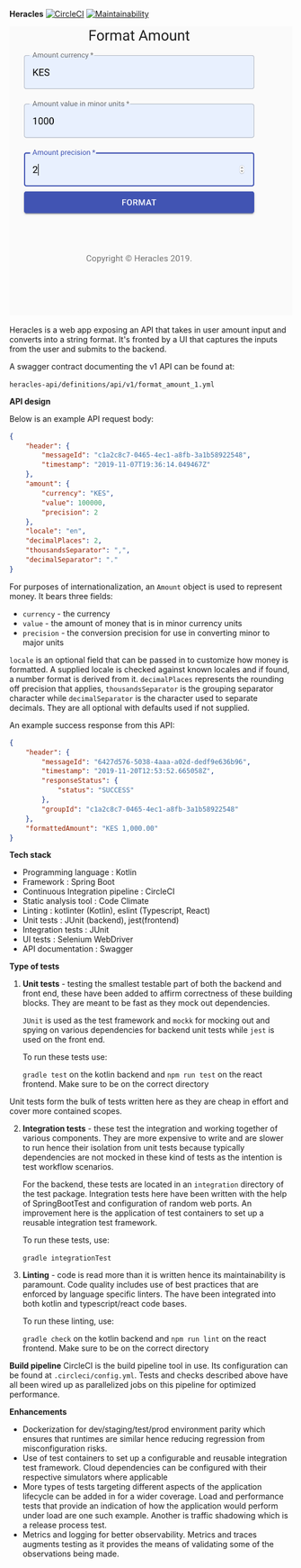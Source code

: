 **Heracles**
[![CircleCI](https://circleci.com/gh/kwahome/heracles.svg?style=svg)](https://circleci.com/gh/kwahome/heracles)
[![Maintainability](https://api.codeclimate.com/v1/badges/4621f26ec6b1d5d7cf6d/maintainability)](https://codeclimate.com/github/kwahome/heracles/maintainability)

![](docs/heracles.png)

Heracles is a web app exposing an API that takes in user amount input and converts into a string format.
It's fronted by a UI that captures the inputs from the user and submits to the backend.

A swagger contract documenting the v1 API can be found at:

```heracles-api/definitions/api/v1/format_amount_1.yml```

**API design**

Below is an example API request body:

```json
{
	"header": {
		"messageId": "c1a2c8c7-0465-4ec1-a8fb-3a1b58922548",
		"timestamp": "2019-11-07T19:36:14.049467Z"
	},
	"amount": {
		"currency": "KES",
		"value": 100000,
		"precision": 2
	},
	"locale": "en",
	"decimalPlaces": 2,
	"thousandsSeparator": ",",
	"decimalSeparator": "."
}
```

For purposes of internationalization, an `Amount` object is used to represent money. It bears three fields:
- `currency` - the currency
- `value` - the amount of money that is in minor currency units
- `precision` - the conversion precision for use in converting minor to major units

`locale` is an optional field that can be passed in to customize how money is formatted. A supplied locale is checked
against known locales and if found, a number format is derived from it. `decimalPlaces` represents the rounding off
precision that applies, `thousandsSeparator` is the grouping separator character while `decimalSeparator` is the
character used to separate decimals. They are all optional with defaults used if not supplied.

An example success response from this API:

```json
{
    "header": {
        "messageId": "6427d576-5038-4aaa-a02d-dedf9e636b96",
        "timestamp": "2019-11-20T12:53:52.665058Z",
        "responseStatus": {
            "status": "SUCCESS"
        },
        "groupId": "c1a2c8c7-0465-4ec1-a8fb-3a1b58922548"
    },
    "formattedAmount": "KES 1,000.00"
}
```

**Tech stack**
- Programming language : Kotlin
- Framework : Spring Boot
- Continuous Integration pipeline : CircleCI
- Static analysis tool : Code Climate
- Linting : kotlinter (Kotlin), eslint (Typescript, React)
- Unit tests : JUnit (backend), jest(frontend)
- Integration tests : JUnit
- UI tests : Selenium WebDriver
- API documentation : Swagger


**Type of tests**
1. **Unit tests** - testing the smallest testable part of both the backend and front end, these have been added to affirm
correctness of these building blocks. They are meant to be fast as they mock out dependencies.

    `JUnit` is used as the test framework and `mockk` for mocking out and spying on various dependencies for backend
    unit tests while `jest` is used on the front end.
    
    To run these tests use:
    
    ```gradle test``` on the kotlin backend and ```npm run test``` on the react frontend. Make sure to be on the
    correct directory
    
Unit tests form the bulk of tests written here as they are cheap in effort and cover more contained scopes.

2. **Integration tests** - these test the integration and working together of various components. They are more 
expensive to write and are slower to run hence their isolation from unit tests because typically dependencies are not
mocked in these kind of tests as the intention is test workflow scenarios.

    For the backend, these tests are located in an `integration` directory of the test package. Integration tests here
    have been written with the help of SpringBootTest and configuration of random web ports. An improvement here is the
    application of test containers to set up a reusable integration test framework.
    
    To run these tests, use:
    
    ```gradle integrationTest```

3. **Linting** - code is read more than it is written hence its maintainability is paramount. Code quality includes use 
of best practices that are enforced by language specific linters. The have been integrated into both kotlin and 
typescript/react code bases.

    To run these linting, use:
    
    ```gradle check``` on the kotlin backend and ```npm run lint``` on the react frontend. Make sure to be on the
        correct directory
        
 **Build pipeline**
 CircleCI is the build pipeline tool in use.
 Its configuration can be found at `.circleci/config.yml`.
 Tests and checks described above have all been wired up as parallelized jobs on this pipeline for optimized
 performance.
    
**Enhancements**
- Dockerization for dev/staging/test/prod environment parity which ensures that runtimes are similar hence reducing
regression from misconfiguration risks.
- Use of test containers to set up a configurable and reusable integration test framework. Cloud dependencies can be
configured with their respective simulators where applicable
- More types of tests targeting different aspects of the application lifecycle can be added in for a wider coverage. 
Load and performance tests that provide an indication of how the application would perform under load are one such 
example. Another is traffic shadowing which is a release process test.
- Metrics and logging for better observability. Metrics and traces augments testing as it provides the means of 
validating some of the observations being made.
